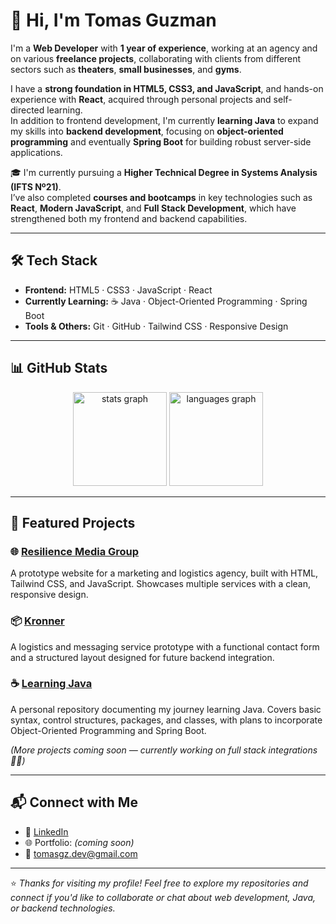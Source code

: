# 👋 Hi, I'm Tomas Guzman

I'm a **Web Developer** with **1 year of experience**, working at an agency and on various **freelance projects**, collaborating with clients from different sectors such as **theaters**, **small businesses**, and **gyms**.

I have a **strong foundation in HTML5, CSS3, and JavaScript**, and hands-on experience with **React**, acquired through personal projects and self-directed learning.  
In addition to frontend development, I'm currently **learning Java** to expand my skills into **backend development**, focusing on **object-oriented programming** and eventually **Spring Boot** for building robust server-side applications.

🎓 I'm currently pursuing a **Higher Technical Degree in Systems Analysis (IFTS Nº21)**.  
I’ve also completed **courses and bootcamps** in key technologies such as **React**, **Modern JavaScript**, and **Full Stack Development**, which have strengthened both my frontend and backend capabilities.

---

## 🛠️ Tech Stack

- **Frontend:** HTML5 · CSS3 · JavaScript · React  
- **Currently Learning:** ☕ Java · Object-Oriented Programming · Spring Boot  
- **Tools & Others:** Git · GitHub · Tailwind CSS · Responsive Design

---

## 📊 GitHub Stats

<div align="center">
  <img src="https://github-readme-stats.vercel.app/api?username=tomasgz7&hide_title=false&hide_rank=false&show_icons=true&include_all_commits=true&count_private=true&disable_animations=false&theme=shades-of-purple&locale=en&hide_border=false&order=1" height="150" alt="stats graph"  />
  <img src="https://github-readme-stats.vercel.app/api/top-langs?username=tomasgz7&locale=en&hide_title=false&layout=compact&card_width=320&langs_count=5&theme=shades-of-purple&hide_border=false&order=2" height="150" alt="languages graph"  />
</div>

---

## 🚀 Featured Projects

### 🌐 [Resilience Media Group](https://68e64a55c2f057af362d1f88--resiliencemediagroup.netlify.app/)  
A prototype website for a marketing and logistics agency, built with HTML, Tailwind CSS, and JavaScript. Showcases multiple services with a clean, responsive design.

### 📦 [Kronner](https://kronner-logistica-prototipo.netlify.app/)  
A logistics and messaging service prototype with a functional contact form and a structured layout designed for future backend integration.

### ☕ [Learning Java](https://github.com/tomasgz7/learning-java)  
A personal repository documenting my journey learning Java. Covers basic syntax, control structures, packages, and classes, with plans to incorporate Object-Oriented Programming and Spring Boot.

*(More projects coming soon — currently working on full stack integrations 👨‍💻)*

---

## 📬 Connect with Me

- 💼 [LinkedIn](https://www.linkedin.com/in/tomasgz7/)  
- 🌐 Portfolio: *(coming soon)*  
- 📧 tomasgz.dev@gmail.com

---

⭐ *Thanks for visiting my profile! Feel free to explore my repositories and connect if you'd like to collaborate or chat about web development, Java, or backend technologies.*
